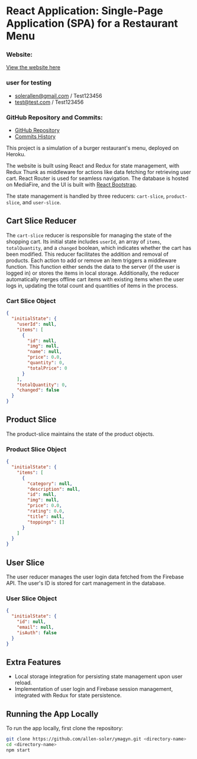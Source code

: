 # React Application: Single-Page Application (SPA) for a Restaurant Menu

### Website:

[View the website here](https://ymagyn-allen-jorge-6450131ffc16.herokuapp.com/)

### user for testing 
- solerallen@gmail.com / Test123456
- test@test.com / Test123456

### GitHub Repository and Commits:

- [GitHub Repository](https://github.com/allen-soler/ymagyn)
- [Commits History](https://github.com/allen-soler/ymagyn/commits/main?after=a72b4f343d6d94f8df205bd4d0660f2a56d339c0+34&branch=main&qualified_name=refs%2Fheads%2Fmain)

This project is a simulation of a burger restaurant's menu, deployed on Heroku.

The website is built using React and Redux for state management, with Redux Thunk as middleware for actions like data fetching for retrieving user cart. React Router is used for seamless navigation. The database is hosted on MediaFire, and the UI is built with [React Bootstrap](https://react-bootstrap.github.io/).

The state management is handled by three reducers: `cart-slice`, `product-slice`, and `user-slice`.

## Cart Slice Reducer
The `cart-slice` reducer is responsible for managing the state of the shopping cart. Its initial state includes `userId`, an array of `items`, `totalQuantity`, and a `changed` boolean, which indicates whether the cart has been modified. This reducer facilitates the addition and removal of products. Each action to add or remove an item triggers a middleware function. This function either sends the data to the server (if the user is logged in) or stores the items in local storage. Additionally, the reducer automatically merges offline cart items with existing items when the user logs in, updating the total count and quantities of items in the process.


### Cart Slice Object
```json
{
  "initialState": {
    "userId": null,
    "items": [
      {
        "id": null,
        "img": null,
        "name": null,
        "price": 0.0,
        "quantity": 0,
        "totalPrice": 0
      }
    ],
    "totalQuantity": 0,
    "changed": false
  }
}
```

## Product Slice
The product-slice maintains the state of the product objects.

### Product Slice Object
```json
{
  "initialState": {
    "items": [
      {
        "category": null,
        "description": null,
        "id": null,
        "img": null,
        "price": 0.0,
        "rating": 0.0,
        "title": null,
        "toppings": []
      }
    ]
  }
}
```

## User Slice
The user reducer manages the user login data fetched from the Firebase API. The user's ID is stored for cart management in the database.

### User Slice Object
```json
{
  "initialState": {
    "id": null,
    "email": null,
    "isAuth": false
  }
}
```

## Extra Features 
- Local storage integration for persisting state management upon user reload.
- Implementation of user login and Firebase session management, integrated with Redux for state persistence.

## Running the App Locally
To run the app locally, first clone the repository:
```bash
git clone https://github.com/allen-soler/ymagyn.git <directory-name>
cd <directory-name>
npm start
```